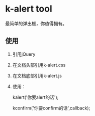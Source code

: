 # k-alert tool

最简单的弹出框，你值得拥有。

## 使用

1. 引用jQuery
2. 在文档头部引用k-alert.css
3. 在文档底部引用k-alert.js
4. 使用：

	kalert('你要alert的话');

	kconfirm('你要confirm的话',callback);
